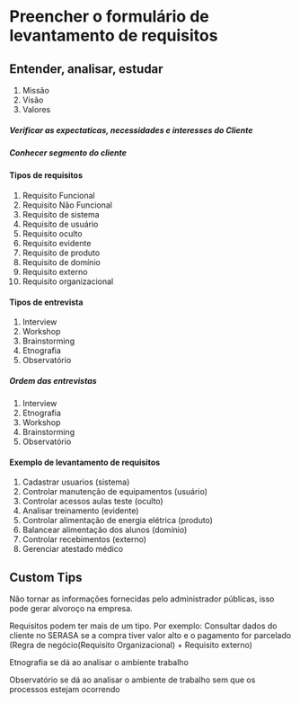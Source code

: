 # Preencher o formulário de levantamento de requisitos

## Entender, analisar, estudar
 1. Missão 
 2. Visão 
 3. Valores 

##### Verificar as expectaticas, necessidades e interesses do Cliente

##### Conhecer segmento do cliente

#### Tipos de requisitos

1. Requisito Funcional
2. Requisito Não Funcional
3. Requisito de sistema
4. Requisito de usuário
5. Requisito oculto
6. Requisito evidente
7. Requisito de produto
8. Requisito de domínio
9. Requisito externo
10. Requisito organizacional

#### Tipos de entrevista

1. Interview
2. Workshop
3. Brainstorming
4. Etnografia
5. Observatório

##### Ordem das entrevistas

1. Interview
2. Etnografia
3. Workshop
4. Brainstorming
5. Observatório

#### Exemplo de levantamento de requisitos

1. Cadastrar usuarios (sistema)
2. Controlar manutenção de equipamentos (usuário)
3. Controlar acessos aulas teste (oculto)
4. Analisar treinamento (evidente)
5. Controlar alimentação de energia elétrica (produto)
6. Balancear alimentação dos alunos (domínio)
7. Controlar recebimentos (externo)
8. Gerenciar atestado médico

## Custom Tips

Não tornar as informações fornecidas pelo administrador públicas, isso pode gerar alvoroço na empresa.

Requisitos podem ter mais de um tipo. Por exemplo: Consultar dados do cliente no SERASA se a compra tiver valor alto e o pagamento for parcelado (Regra de negócio(Requisito Organizacional) + Requisito externo)

Etnografia se dá ao analisar o ambiente trabalho

Observatório se dá ao analisar o ambiente de trabalho sem que os processos estejam ocorrendo
